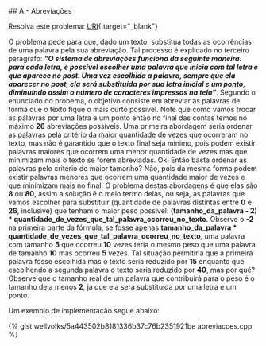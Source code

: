  <div id="abreviacoes">
 
 </div>
## A - Abreviações

Resolva este problema:
[URI][uri-1519]{:target="_blank"}

O problema pede para que, dado um texto, substitua todas as ocorrências de uma palavra pela sua abreviação. Tal processo é explicado no terceiro paragrafo: <b><i>"O sistema de abreviações funciona da seguinte maneira: para cada letra, é possível escolher uma palavra que inicia com tal letra e que aparece no post. Uma vez escolhida a palavra, sempre que ela aparecer no post, ela será substituída por sua letra inicial e um ponto, diminuindo assim o número de caracteres impressos na tela"</i></b>. Segundo o enunciado do probema, o objetivo consiste em abreviar as palavras de forma que o texto fique o mais curto possível. Note que como vamos trocar as palavras por uma letra e um ponto então no final das contas temos nó máximo <b>26</b> abreviações possíveis. Uma primeira abordagem seria ordenar as palavras pela critério da maior quantidade de vezes que ocorreram no texto, mas não é garantido que o texto final seja mínimo, pois podem existir palavras maiores que ocorrem uma menor quantidade de vezes mas que minimizam mais o texto se forem abreviadas. Ok! Então basta ordenar as palavras pelo critério do maior tamanho? Não, pois da mesma forma podem existir palavras menores que ocorrem uma quantidade maior de vezes e que minimizam mais no final. O problema destas abordagens é que elas são <b>8</b> ou <b>80</b>, assim a solução é o meio termo delas, ou seja, as palavras que vamos escolher para substituir (quantidade de palavras distintas entre <b>0</b> e <b>26</b>, inclusive) que tenham o maior peso possível: <b>(tamanho_da_palavra - 2) * quantidade_de_vezes_que_tal_palavra_ocorreu_no_texto</b>. Observe o <b>-2</b> na primeira parte da fórmula, se fosse apenas <b>tamanho_da_palavra * quantidade_de_vezes_que_tal_palavra_ocorreu_no_texto</b>, uma palavra com tamanho <b>5</b> que ocorreu <b>10</b> vezes teria o mesmo peso que uma palavra de tamanho <b>10</b> mas ocorreu <b>5</b> vezes. Tal situação permitiria que a primeira palavra fosse escolhida mas o texto seria reduzido por <b>15</b> enquanto que escolhendo a segunda palavra o texto seria reduzido por <b>40</b>, mas por quê? Observe que o tamanho real de um palavra que contribuirá para o peso é o tamanho dela menos <b>2</b>, já que ela será substituída por uma letra e um ponto. 

Um exemplo de implementação segue abaixo:

{% gist wellvolks/5a443502b8181336b37c76b2351921be abreviacoes.cpp %}

[uri-1519]:		https://www.urionlinejudge.com.br/judge/pt/problems/view/1519

